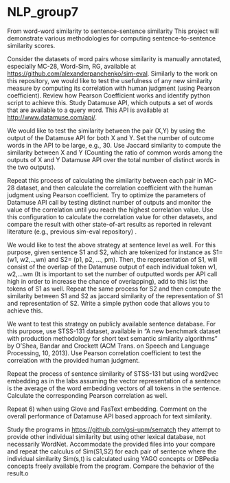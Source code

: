 # NLP_group7
From word-word similarity to sentence-sentence similarity
This project will demonstrate various methodologies for computing sentence-to-sentence similarity scores.

Consider the datasets of word pairs whose similarity is manually annotated, especially MC-28, Word-Sim, RG, available at https://github.com/alexanderpanchenko/sim-eval. Similarly to the work on this repository, we would like to test the usefulness of any new similarity measure by computing its correlation with human judgment (using Pearson coefficient). Review how Pearson Coefficient works and identify python script to achieve this. Study Datamuse API, which outputs a set of words that are available to a query word. This API is available at http://www.datamuse.com/api/.

We would like to test the similarity between the pair (X,Y) by using the output of the Datamuse API for both X and Y. Set the number of outcome words in the API to be large, e.g., 30. Use Jaccard similarity to compute the similarity between X and Y (Counting the ratio of common words among the outputs of X and Y Datamuse API over the total number of distinct words in the two outputs).

Repeat this process of calculating the similarity between each pair in MC-28 dataset, and then calculate the correlation coefficient with the human judgment using Pearson coefficient. Try to optimize the parameters of Datamuse API call by testing distinct number of outputs and monitor the value of the correlation until you reach the highest correlation value. Use this configuration to calculate the correlation value for other datasets, and compare the result with other state-of-art results as reported in relevant literature (e.g., previous sim-eval repository) .

We would like to test the above strategy at sentence level as well. For this purpose, given sentence S1 and S2, which are tokenized for instance as S1=(w1, w2,..,wn) and S2= (p1, p2, …, pm). Then, the representation of S1, will consist of the overlap of the Datamuse output of each individual token w1, w2,…wm (It is important to set the number of outputted words per API call high in order to increase the chance of overlapping), add to this list the tokens of S1 as well. Repeat the same process for S2 and then compute the similarity between S1 and S2 as jaccard similarity of the representation of S1 and representation of S2. Write a simple python code that allows you to achieve this.

We want to test this strategy on publicly available sentence database. For this purpose, use STSS-131 dataset, available in “A new benchmark dataset with production methodology for short text semantic similarity algorithms” by O’Shea, Bandar and Crockett (ACM Trans. on Speech and Language Processing, 10, 2013). Use Pearson correlation coefficient to test the correlation with the provided human judgment.

Repeat the process of sentence similarity of STSS-131 but using word2vec embedding as in the labs assuming the vector representation of a sentence is the average of the word embedding vectors of all tokens in the sentence. Calculate the corresponding Pearson correlation as well.

Repeat 6) when using Glove and FasText embedding. Comment on the overall performance of Datamuse API based approach for text similarity.

Study the programs in https://github.com/gsi-upm/sematch they attempt to provide other individual similarity but using other lexical database, not necessarily WordNet. Accommodate the provided files into your compare and repeat the calculus of Sim(S1,S2) for each pair of sentence where the individual similarity Sim(s,t) is calculated using YAGO concepts or DBPedia concepts freely available from the program. Compare the behavior of the result.o
